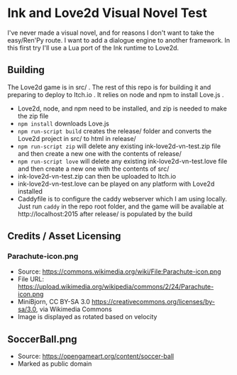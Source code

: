 # Ink and Love2d Visual Novel Test

I've never made a visual novel, and for reasons I don't want to take the easy/Ren'Py route.
I want to add a dialogue engine to another framework. In this first try I'll use a Lua port
of the Ink runtime to Love2d.

## Building

The Love2d game is in src/ . The rest of this repo is for building it and preparing to deploy to Itch.io . It relies on node and npm to install Love.js .

- Love2d, node, and npm need to be installed, and zip is needed to make the zip file
- `npm install` downloads Love.js
- `npm run-script build` creates the release/ folder and converts the Love2d project in src/ to html in release/
- `npm run-script zip` will delete any existing ink-love2d-vn-test.zip file and then create a new one with the contents of release/
- `npm run-script love` will delete any existing ink-love2d-vn-test.love file and then create a new one with the contents of src/
- ink-love2d-vn-test.zip can then be uploaded to Itch.io
- ink-love2d-vn-test.love can be played on any platform with Love2d installed
- Caddyfile is to configure the caddy webserver which I am using locally. Just run `caddy` in the repo root folder, and the game will be available at http://localhost:2015 after release/ is populated by the build

## Credits / Asset Licensing

### Parachute-icon.png

- Source: https://commons.wikimedia.org/wiki/File:Parachute-icon.png
- File URL: https://upload.wikimedia.org/wikipedia/commons/2/24/Parachute-icon.png
- MiniBjorn, CC BY-SA 3.0 <https://creativecommons.org/licenses/by-sa/3.0>, via Wikimedia Commons
- Image is displayed as rotated based on velocity

## SoccerBall.png

- Source: https://opengameart.org/content/soccer-ball
- Marked as public domain

